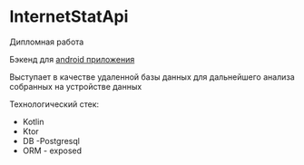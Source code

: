 # InternetStatApi

Дипломная работа

Бэкенд для [android приложения](https://github.com/denisovvl/InternetStatistic)

Выступает в качестве удаленной базы данных для дальнейшего анализа собранных на устройстве данных

Технологический стек:
- Kotlin
- Ktor
- DB -Postgresql
- ORM - exposed
